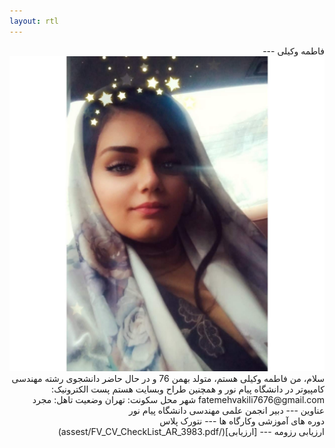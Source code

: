 ```yaml
---
layout: rtl
---
```

<div dir="rtl">
فاطمه وکیلی
---<img src="pic.jpeg">
</div>
<div dir="rtl">
سلام، من فاطمه وکیلی هستم، متولد بهمن 76 و در حال حاضر دانشجوی رشته مهندسی کامپیوتر در دانشگاه پیام نور و  همچنین طراح وبسایت هستم
 پست الکترونیک: fatemehvakili7676@gmail.com 
 شهر محل سکونت: تهران
 وضعیت تاهل: مجرد
</div>
<div dir="rtl">
عناوین
---
 دبیر انجمن علمی مهندسی دانشگاه پیام نور
</div>
<div dir="rtl">
دوره های آموزشی وکارگاه ها
---
نتورک پلاس
</div>
<div dir="rtl">
ارزیابی رزومه 
---
[ارزیابی](/assest/FV_CV_CheckList_AR_3983.pdf)
</div>
